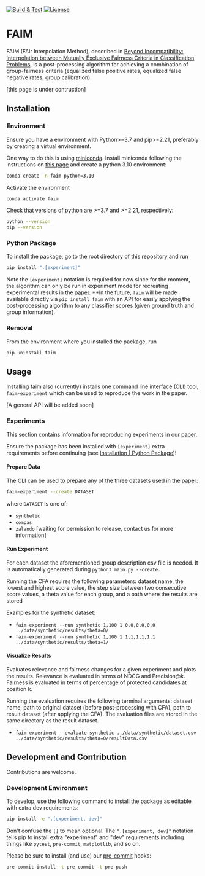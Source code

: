 [![Build & Test](https://github.com/MilkaLichtblau/faim/actions/workflows/python-build-test.yaml/badge.svg)](https://github.com/MilkaLichtblau/faim/actions/workflows/python-build-test.yaml)
[![License](https://img.shields.io/badge/License-Apache_2.0-blue.svg)](https://opensource.org/licenses/Apache-2.0)

# FAIM

FAIM (FAir Interpolation Method), described in
[Beyond Incompatibility: Interpolation between Mutually
Exclusive Fairness Criteria in Classification Problems](https://arxiv.org/abs/2212.00469),
is a post-processing algorithm for achieving a combination of group-fairness criteria
(equalized false positive rates, equalized false negative rates, group calibration).

[this page is under contruction]

## Installation

### Environment
Ensure you have a environment with Python>=3.7 and pip>=2.21, preferably by creating a virtual environment.

One way to do this is using [miniconda](https://docs.conda.io/en/latest/miniconda.html).  Install miniconda following
the instructions on [this page](https://docs.conda.io/en/latest/miniconda.html)
and create a python 3.10 environment:

```bash
conda create -n faim python=3.10
```

Activate the environment
```bash
conda activate faim
```

Check that versions of python are >=3.7 and >=2.21, respectively:
```bash
python --version
pip --version
```

### Python Package
To install the package, go to the root directory of this repository and run
```bash
pip install ".[experiment]"
```

Note the `[experiment]` notation is required for now since for the moment, the algorithm can only be run in experiment
mode for recreating experimental results in the [paper](https://arxiv.org/abs/2212.00469).
**In the future, `faim` will be made available directly via `pip install faim` with an API for easily applying the
post-processing algorithm to any classifier scores (given ground truth and group information).

### Removal
From the environment where you installed the package, run
```bash
pip uninstall faim
```

## Usage
Installing faim also (currently) installs one command line interface (CLI) tool, `faim-experiment` which can be
used to reproduce the work in the paper.

[A general API will be added soon]

### Experiments
This section contains information for reproducing experiments in our [paper](https://arxiv.org/abs/2212.00469).

Ensure the package has been installed with `[experiment]` extra requirements before continuing
(see [Installation | Python Package](#python-package))!

#### Prepare Data
The CLI can be used to prepare any of the three datasets used in the [paper](https://arxiv.org/abs/2212.00469):
```bash
faim-experiment --create DATASET
```
where `DATASET` is one of:
* `synthetic`
* `compas`
* `zalando` [waiting for permission to release, contact us for more information]

#### Run Experiment

For each dataset the aforementioned group description csv file is needed. It is automatically generated during ``python3 main.py --create.``

Running the CFA requires the following parameters: dataset name, the lowest and highest score value, the step size between two consecutive score values, a theta value for each group, and a path where the results are stored

Examples for the synthetic dataset:
* ``faim-experiment --run synthetic 1,100 1 0,0,0,0,0,0 ../data/synthetic/results/theta=0/``
* ``faim-experiment --run synthetic 1,100 1 1,1,1,1,1,1 ../data/synthetic/results/theta=1/``

#### Visualize Results
Evaluates relevance and fairness changes for a given experiment and plots the results. Relevance is evaluated in terms of NDCG and Precision@k. Fairness is evaluated in terms of percentage of protected candidates at position k.

Running the evaluation requires the following terminal arguments: dataset name, path to original dataset (before post-processing with CFA), path to result dataset (after applying the CFA). The evaluation files are stored in the same directory as the result dataset.

* ``faim-experiment --evaluate synthetic ../data/synthetic/dataset.csv ../data/synthetic/results/theta=0/resultData.csv``


## Development and Contribution
Contributions are welcome.

### Development Environment
To develop, use the following command to install the package as editable with extra dev requirements:
```bash
pip install -e ".[experiment, dev]"
```

Don't confuse the `[]` to mean optional.  The `".[experiment, dev]"` notation tells pip to install extra
"experiment" and "dev" requirements including things like `pytest`, `pre-commit`, `matplotlib`, and so on.

Please be sure to install (and use) our [pre-commit](https://pre-commit.com/) hooks:
```bash
pre-commit install -t pre-commit -t pre-push
```
